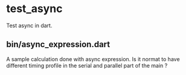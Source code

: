 # test_async
Test async in dart.

## bin/async_expression.dart
A sample calculation done with async expression.
Is it normat to have different timing profile in the serial and parallel part of the main ?

